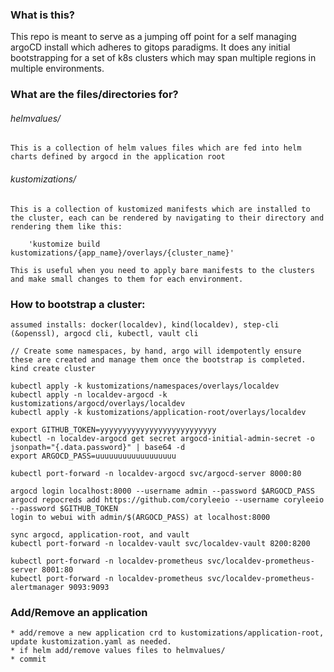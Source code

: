 ### What is this?

This repo is meant to serve as a jumping off point for a self managing argoCD install which adheres to gitops paradigms. It does any initial bootstrapping for a set of k8s clusters which may span multiple regions in multiple environments. 

### What are the files/directories for?

###### helmvalues/

    This is a collection of helm values files which are fed into helm charts defined by argocd in the application root

###### kustomizations/

    This is a collection of kustomized manifests which are installed to the cluster, each can be rendered by navigating to their directory and rendering them like this:
        
        'kustomize build kustomizations/{app_name}/overlays/{cluster_name}'

    This is useful when you need to apply bare manifests to the clusters and make small changes to them for each environment.

### How to bootstrap a cluster:

    assumed installs: docker(localdev), kind(localdev), step-cli (&openssl), argocd cli, kubectl, vault cli

    // Create some namespaces, by hand, argo will idempotently ensure these are created and manage them once the bootstrap is completed.
    kind create cluster

    kubectl apply -k kustomizations/namespaces/overlays/localdev
    kubectl apply -n localdev-argocd -k kustomizations/argocd/overlays/localdev
    kubectl apply -k kustomizations/application-root/overlays/localdev

    export GITHUB_TOKEN=yyyyyyyyyyyyyyyyyyyyyyyyyy
    kubectl -n localdev-argocd get secret argocd-initial-admin-secret -o jsonpath="{.data.password}" | base64 -d
    export ARGOCD_PASS=uuuuuuuuuuuuuuuuuu

    kubectl port-forward -n localdev-argocd svc/argocd-server 8000:80

    argocd login localhost:8000 --username admin --password $ARGOCD_PASS
    argocd repocreds add https://github.com/coryleeio --username coryleeio --password $GITHUB_TOKEN
    login to webui with admin/$(ARGOCD_PASS) at localhost:8000

    sync argocd, application-root, and vault
    kubectl port-forward -n localdev-vault svc/localdev-vault 8200:8200

    kubectl port-forward -n localdev-prometheus svc/localdev-prometheus-server 8001:80
    kubectl port-forward -n localdev-prometheus svc/localdev-prometheus-alertmanager 9093:9093

### Add/Remove an application

    * add/remove a new application crd to kustomizations/application-root, update kustomization.yaml as needed.
    * if helm add/remove values files to helmvalues/
    * commit
